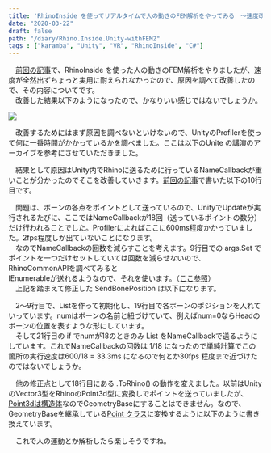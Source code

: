 ```yaml
---
title: 'RhinoInside を使ってリアルタイムで人の動きのFEM解析をやってみる　～速度改善編～'
date: "2020-03-22"
draft: false
path: "/diary/Rhino.Inside.Unity-withFEM2"
tags : ["karamba", "Unity", "VR", "RhinoInside", "C#"]
---
```


　[前回の記事](https://rgkr-memo.blogspot.com/2020/03/Rhino.Inside.Unity-withFEM.html)で、RhinoInside を使った人の動きのFEM解析をやりましたが、速度が全然出ずちょっと実用に耐えられなかったので、原因を調べて改善したので、その内容についてです。  
　改善した結果以下のようになったので、かなりいい感じではないでしょうか。  
  

[![](https://1.bp.blogspot.com/-7kEpT72OnH0/XncdEshJ9YI/AAAAAAAAB1Q/O5Wf_iQu2CwaFF4BzoJJRzdRh_fiAyLpQCLcBGAsYHQ/s400/stevia_bar.gif)](https://1.bp.blogspot.com/-7kEpT72OnH0/XncdEshJ9YI/AAAAAAAAB1Q/O5Wf_iQu2CwaFF4BzoJJRzdRh_fiAyLpQCLcBGAsYHQ/s1600/stevia_bar.gif)

  
  
　改善するためにはまず原因を調べないといけないので、UnityのProfilerを使って何に一番時間がかかっているかを調べました。ここは以下のUnite の講演のアーカイブを参考にさせていただきました。  
  

  
　結果として原因はUnity内でRhinoに送るために行っているNameCallbackが重いことが分かったのでそこを改善していきます。[前回の記事](https://rgkr-memo.blogspot.com/2020/03/Rhino.Inside.Unity-withFEM.html)で書いた以下の10行目です。  
  
　問題は、ボーンの各点をポイントとして送っているので、UnityでUpdateが実行されるたびに、ここではNameCallbackが18回（送っているポイントの数分）だけ行われることでした。Profilerによればここに600ms程度かかっていました。2fps程度しか出ていないことになります。  
　なのでNameCallbackの回数を減らすことを考えます。9行目での args.Set でポイントを一つだけセットしていては回数を減らせないので、RhinoCommonAPIを調べてみると  
IEnumerable<GeometryBase>が送れるようなので、それを使います。（[ここ参照](https://developer.rhino3d.com/wip/api/RhinoCommon/html/M_Rhino_Runtime_NamedParametersEventArgs_Set_3.htm)）  
　上記を踏まえて修正した SendBonePosition は以下になります。  
  
  
　2～9行目で、List<GeometryBase>を作って初期化し、19行目で各ボーンのポジションを入れていっています。numはボーンの名前と紐づけていて、例えばnum=0ならHeadのボーンの位置を表すような形にしています。  
　そして21行目の if でnumが18のときのみ List をNameCallbackで送るようにしています。これでNameCallbackの回数は 1/18 になったので単純計算でこの箇所の実行速度は600/18 = 33.3ms になるので何とか30fps 程度まで近づけたのではないでしょうか。  
  
　他の修正点として18行目にある .ToRhino() の動作を変えました。以前はUnityのVector3型をRhinoのPoint3d型に変換しでポイントを送っていましたが、[Point3dは構造体](https://developer.rhino3d.com/wip/api/RhinoCommon/html/T_Rhino_Geometry_Point3d.htm)なのでGeometryBaseにすることはできません。なので、GeometryBaseを継承している[Point クラス](https://developer.rhino3d.com/wip/api/RhinoCommon/html/T_Rhino_Geometry_Point.htm)に変換するように以下のように書き換えています。  
  
　これで人の運動とか解析したら楽しそうですね。